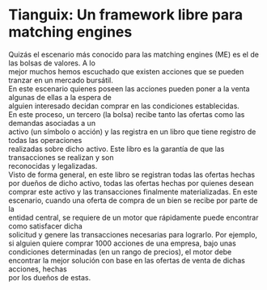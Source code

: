 # Tianguix:		Un	framework	libre	para	matching	engines

Quizás el	escenario	más	conocido	para	las	matching	engines	(ME)	es	el	de	las	bolsas	de	valores.		A	lo	
mejor	muchos	hemos	escuchado	que	existen	acciones	que	se	pueden	tranzar	en	un	mercado	bursátil.	
En	este	escenario	quienes	poseen	las	acciones	pueden	poner	a	la	venta	algunas	de	ellas	a	la	espera	de	
alguien	interesado	decidan comprar	en	las	condiciones	establecidas.		
En	 este	 proceso,	 un	 tercero	 (la	 bolsa)	 recibe	 tanto	 las	 ofertas	 como	 las	 demandas	 asociadas	 a un	
activo	 (un	 símbolo	 o	 acción)	 y	las	 registra	 en	 un	libro	 que	 tiene	 registro	 de	 todas	las	 operaciones	
realizadas	 sobre	 dicho	 activo.	 	 Este	 libro	 es	 la	 garantía	 de	 que	 las	 transacciones	 se	 realizan	 y	 son	
reconocidas	y	legalizadas.			
Visto	de	forma	general,	en	este	libro	se	registran todas	las	ofertas	hechas	por	dueños	de	dicho	activo,	
todas	 las	 ofertas	 hechas	 por	 quienes	 desean	 comprar	 este	 activo	 y	 las	 transacciones	 finalmente	
materializadas.	En	este	escenario,	cuando	una	oferta	de	compra	de	un	bien	se	recibe	por	parte	de	la	
entidad central,	 se	 requiere	 de	 un	motor	 que	 rápidamente	 puede	 encontrar	 como	 satisfacer	 dicha	
solicitud	y	genere	las	transacciones	necesarias	para	lograrlo.		Por	ejemplo,	si	alguien	quiere	comprar	
1000	 acciones	 de	 una	 empresa,	 bajo	 unas	 condiciones	 determinadas	(en	 un	 rango	 de	 precios),	 el	
motor	debe	encontrar	la	mejor	solución	con	base	en	las	ofertas	de	venta	de	dichas	acciones,	hechas	
por	los	dueños	de	estas.
